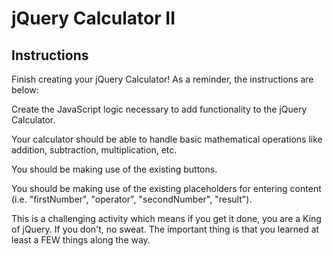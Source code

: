 # jQuery Calculator II 

## Instructions

Finish creating your jQuery Calculator! As a reminder, the instructions are below:

Create the JavaScript logic necessary to add functionality to the jQuery Calculator.

Your calculator should be able to handle basic mathematical operations like addition, subtraction, multiplication, etc.

You should be making use of the existing buttons.

You should be making use of the existing placeholders for entering content (i.e. "firstNumber", "operator", "secondNumber", "result").

This is a challenging activity which means if you get it done, you are a King of jQuery. If you don't, no sweat. The important thing is that you learned at least a FEW things along the way.
